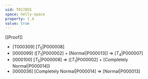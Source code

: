 ```yaml
---
uid: T017855
space: helly-space
property: t_4
value: true
---
```

[[Proof]]

* [T000309] [$T_5$|P000008]
* [I000099] ([$T_1$|P000002] + [Normal|P000013]) => [$T_4$|P000007]
* [I000100] [$T_5$|P000008] => ([$T_1$|P000002] + [Completely Normal|P000014])
* [I000036] [Completely Normal|P000014] => [Normal|P000013]

